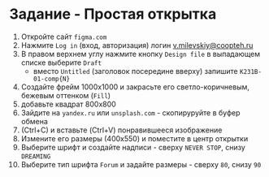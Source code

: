 # Задание - Простая открытка
1. Откройте сайт `figma.com`
2. Нажмите `Log in` (вход, авторизация) логин v.milevskiy@coopteh.ru
3. В правом верхнем углу нажмите кнопку `Design file` в выпадающем списке выберите `Draft`
   - вместо `Untitled` (заголовок посередине вверху) запишите `K231B-01-comp{N}`
4. Создайте фрейм 1000х1000 и закрасьте его светло-коричневым, бежевым оттенком (`Fill`)
5. добавьте квадрат 800х800
6. Зайдите на `yandex.ru` или `unsplash.com` - скопируруйте в буфер обмена
7. (Ctrl+C) и вставьте (Ctrl+V) понравившееся изображение
8. Измените его размеры (400х550) и поместите в центр открытки
9. Выберите шрифт и создайте надписи - сверху `NEVER STOP`, снизу `DREAMING`
10. Выберите тип шрифта `Forum` и задайте размеры - сверху `80`, снизу `90`
